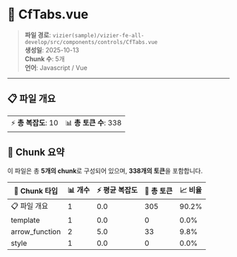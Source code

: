 # 📄 CfTabs.vue

> **파일 경로**: `vizier(sample)/vizier-fe-all-develop/src/components/controls/CfTabs.vue`  
> **생성일**: 2025-10-13  
> **Chunk 수**: 5개  
> **언어**: Javascript / Vue
---





## 📋 파일 개요

| | |
|--|--|
| ⚡ **총 복잡도**: 10 | 📊 **총 토큰 수**: 338 |






## 🧩 Chunk 요약

이 파일은 총 **5개의 chunk**로 구성되어 있으며, **338개의 토큰**을 포함합니다.

| 🧩 Chunk 타입 | 📊 개수 | ⚡ 평균 복잡도 | 📝 총 토큰 | 📈 비율 |
|---------------|--------|-------------|----------|--------|
| 📋 파일 개요 | 1 | 0.0 | 305 | 90.2% |
| template | 1 | 0.0 | 0 | 0.0% |
| arrow_function | 2 | 5.0 | 33 | 9.8% |
| style | 1 | 0.0 | 0 | 0.0% |

